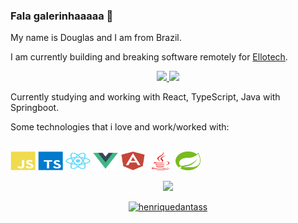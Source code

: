 ### Fala galerinhaaaaa 👋
My name is Douglas and I am from Brazil. 

I am currently building and breaking software remotely for [Ellotech](http://www.ellotech.com.br).

<!--
**douglasbaltazar/douglasbaltazar** is a ✨ _special_ ✨ repository because its `README.md` (this file) appears on your GitHub profile.

Here are some ideas to get you started:

- 🔭 I’m currently working on ...
- 🌱 I’m currently learning ...
- 👯 I’m looking to collaborate on ...
- 🤔 I’m looking for help with ...
- 💬 Ask me about ...
- 📫 How to reach me: ...
- 😄 Pronouns: ...
- ⚡ Fun fact: ...
-->


<div align="center">
  <a href="https://github.com/douglasbaltazar">
    <img height="150em" src="https://github-readme-streak-stats.herokuapp.com/?user=douglasbaltazar&theme=dark&hide_border=true" />
    <img height='150em' src='https://github-readme-stats.vercel.app/api/top-langs/?username=douglasbaltazar&layout=compact&theme=dark&hide_border=true' />
  </a>
</div>

Currently studying and working with React, TypeScript, Java with Springboot. 

Some technologies that i love and work/worked with:
<div style="display: inline_block"><br>
  <img align="center" alt="Doug-Js" height="30" width="40" src="https://raw.githubusercontent.com/devicons/devicon/master/icons/javascript/javascript-plain.svg">
  <img align="center" alt="Doug-Ts" height="30" width="40" src="https://raw.githubusercontent.com/devicons/devicon/master/icons/typescript/typescript-plain.svg">
  <img align="center" alt="Doug-React" height="30" width="40" src="https://raw.githubusercontent.com/devicons/devicon/master/icons/react/react-original.svg">
  <img align="center" alt="Doug-Vue" height="30" width="40" src="https://raw.githubusercontent.com/devicons/devicon/2ae2a900d2f041da66e950e4d48052658d850630/icons/vuejs/vuejs-original.svg">
<img align="center" alt="Doug-Angular" height="30" width="40" src="https://raw.githubusercontent.com/devicons/devicon/2ae2a900d2f041da66e950e4d48052658d850630/icons/angularjs/angularjs-plain.svg">
<img align="center" alt="Doug-Java" height="30" width="40" src="https://raw.githubusercontent.com/devicons/devicon/2ae2a900d2f041da66e950e4d48052658d850630/icons/java/java-plain.svg">
<img align="center" alt="Doug-Angular" height="30" width="40" src="https://raw.githubusercontent.com/devicons/devicon/2ae2a900d2f041da66e950e4d48052658d850630/icons/spring/spring-original.svg">
</div>

<br />

<div align="center">
  <a href="https://www.linkedin.com/in/douglasbaltazar1/" target="_blank"><img src="https://img.shields.io/badge/-LinkedIn-%230077B5?style=for-the-badge&logo=linkedin&logoColor=white" target="_blank"></a>
</div>

<p align="center">
    <a href="https://github.com/douglasbaltazar" target="_blank"><img alt="henriquedantass" src="https://badges.pufler.dev/visits/douglasbaltazar/douglasbaltazar?logo=GitHub&label=Visits&color=success&logoColor=white&style=flat-square"/></a>
</p>
